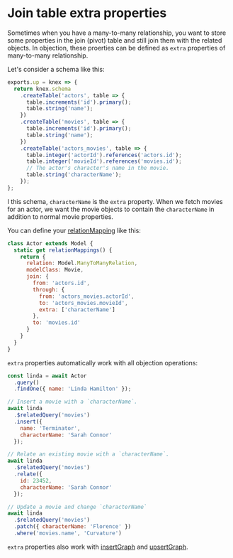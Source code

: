 # Join table extra properties

Sometimes when you have a many-to-many relationship, you want to store some properties in the join (pivot) table and still join them with the related objects. In objection, these proerties can be defined as `extra` properties of many-to-many relationship.

Let's consider a schema like this:

```js
exports.up = knex => {
  return knex.schema
    .createTable('actors', table => {
      table.increments('id').primary();
      table.string('name');
    })
    .createTable('movies', table => {
      table.increments('id').primary();
      table.string('name');
    })
    .createTable('actors_movies', table => {
      table.integer('actorId').references('actors.id');
      table.integer('movieId').references('movies.id');
      // The actor's character's name in the movie.
      table.string('characterName');
    });
};
```

I this schema, `characterName` is the `extra` property. When we fetch movies for an actor, we want the movie objects to contain the `characterName` in addition to normal movie properties.

You can define your [relationMapping](/api/model/static-properties.html#static-relationmappings) like this:

```js
class Actor extends Model {
  static get relationMappings() {
    return {
      relation: Model.ManyToManyRelation,
      modelClass: Movie,
      join: {
        from: 'actors.id',
        through: {
          from: 'actors_movies.actorId',
          to: 'actors_movies.movieId',
          extra: ['characterName']
        },
        to: 'movies.id'
      }
    }
  }
}
```

`extra` properties automatically work with all objection operations:

```js
const linda = await Actor
  .query()
  .findOne({ name: 'Linda Hamilton' });

// Insert a movie with a `characterName`.
await linda
  .$relatedQuery('movies')
  .insert({
    name: 'Terminator',
    characterName: 'Sarah Connor'
  });

// Relate an existing movie with a `characterName`.
await linda
  .$relatedQuery('movies')
  .relate({
    id: 23452,
    characterName: 'Sarah Connor'
  });

// Update a movie and change `characterName`
await linda
  .$relatedQuery('movies')
  .patch({ characterName: 'Florence' })
  .where('movies.name', 'Curvature')
```

`extra` properties also work with [insertGraph](/api/query-builder/mutate-methods.html#insertgraph) and [upsertGraph](/api/query-builder/mutate-methods.html#upsertgraph).

